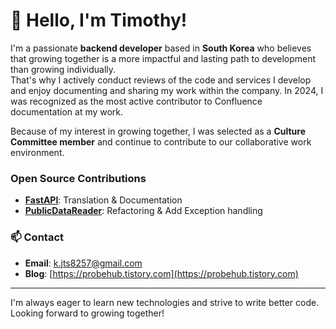 # 👋 Hello, I'm Timothy!

I'm a passionate **backend developer** based in **South Korea** who believes that growing together is a more impactful and lasting path to development than growing individually.  
That's why I actively conduct reviews of the code and services I develop and enjoy documenting and sharing my work within the company. In 2024, I was recognized as the most active contributor to Confluence documentation at my work.

Because of my interest in growing together, I was selected as a **Culture Committee member** and continue to contribute to our collaborative work environment.

### Open Source Contributions

- **[FastAPI](https://github.com/fastapi/fastapi)**: Translation & Documentation
- **[PublicDataReader](https://github.com/WooilJeong/PublicDataReader)**: Refactoring & Add Exception handling


### 📫 Contact

- **Email**: [k.jts8257@gmail.com](mailto:k.jts8257@gmail.com)
- **Blog**: [https://probehub.tistory.com](https://probehub.tistory.com)

---

I'm always eager to learn new technologies and strive to write better code. Looking forward to growing together!
